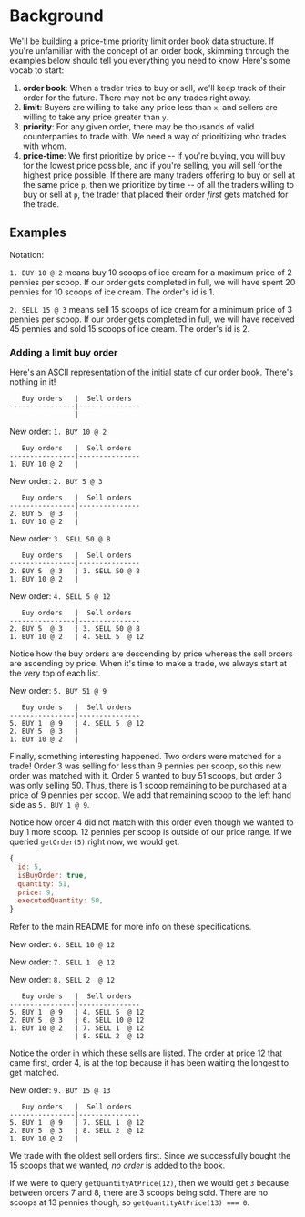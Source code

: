 Background
==

We'll be building a price-time priority limit order book data structure. If you're unfamiliar with the concept of an order book, skimming through the examples below should tell you everything you need to know. Here's some vocab to start:

1. **order book**: When a trader tries to buy or sell, we'll keep track of their order for the future. There may not be any trades right away.
2. **limit**: Buyers are willing to take any price less than <code>x</code>, and sellers are willing to take any price greater than <code>y</code>.
3. **priority**: For any given order, there may be thousands of valid counterparties to trade with. We need a way of prioritizing who trades with whom.
4. **price-time**: We first prioritize by price -- if you're buying, you will buy for the lowest price possible, and if you're selling, you will sell for the highest price possible. If there are many traders offering to buy or sell at the same price <code>p</code>, then we prioritize by time -- of all the traders willing to buy or sell at <code>p</code>, the trader that placed their order _first_ gets matched for the trade.

## Examples

Notation:

`1. BUY 10 @ 2` means buy 10 scoops of ice cream for a maximum price of 2 pennies per scoop. If our order gets completed in full, we will have spent 20 pennies for 10 scoops of ice cream. The order's id is 1.

`2. SELL 15 @ 3` means sell 15 scoops of ice cream for a minimum price of 3 pennies per scoop. If our order gets completed in full, we will have received 45 pennies and sold 15 scoops of ice cream. The order's id is 2.

### Adding a limit buy order
Here's an ASCII representation of the initial state of our order book. There's nothing in it!
```
   Buy orders   |  Sell orders
----------------|---------------
                |
```

New order: `1. BUY 10 @ 2`
```
   Buy orders   |  Sell orders
----------------|---------------
1. BUY 10 @ 2   |
```

New order: `2. BUY 5 @ 3`
```
   Buy orders   |  Sell orders
----------------|---------------
2. BUY 5  @ 3   |
1. BUY 10 @ 2   |
```

New order: `3. SELL 50 @ 8`
```
   Buy orders   |  Sell orders
----------------|---------------
2. BUY 5  @ 3   | 3. SELL 50 @ 8
1. BUY 10 @ 2   |
```

New order: `4. SELL 5 @ 12`
```
   Buy orders   |  Sell orders
----------------|---------------
2. BUY 5  @ 3   | 3. SELL 50 @ 8
1. BUY 10 @ 2   | 4. SELL 5  @ 12
```

Notice how the buy orders are descending by price whereas the sell orders are ascending by price. When it's time to make a trade, we always start at the very top of each list.

New order: `5. BUY 51 @ 9`
```
   Buy orders   |  Sell orders
----------------|---------------
5. BUY 1  @ 9   | 4. SELL 5  @ 12
2. BUY 5  @ 3   | 
1. BUY 10 @ 2   | 
```

Finally, something interesting happened. Two orders were matched for a trade! Order 3 was selling for less than 9 pennies per scoop, so this new order was matched with it. Order 5 wanted to buy 51 scoops, but order 3 was only selling 50. Thus, there is 1 scoop remaining to be purchased at a price of 9 pennies per scoop. We add that remaining scoop to the left hand side as `5. BUY 1 @ 9`.

Notice how order 4 did not match with this order even though we wanted to buy 1 more scoop. 12 pennies per scoop is outside of our price range. If we queried `getOrder(5)` right now, we would get:

```javascript
{
  id: 5,
  isBuyOrder: true,
  quantity: 51,
  price: 9,
  executedQuantity: 50,
}
```

Refer to the main README for more info on these specifications.

New order: `6. SELL 10 @ 12`

New order: `7. SELL 1  @ 12`

New order: `8. SELL 2  @ 12`
```
   Buy orders   |  Sell orders
----------------|---------------
5. BUY 1  @ 9   | 4. SELL 5  @ 12
2. BUY 5  @ 3   | 6. SELL 10 @ 12
1. BUY 10 @ 2   | 7. SELL 1  @ 12
                | 8. SELL 2  @ 12
```

Notice the order in which these sells are listed. The order at price 12 that came first, order 4, is at the top because it has been waiting the longest to get matched.

New order: `9. BUY 15 @ 13`
```
   Buy orders   |  Sell orders
----------------|---------------
5. BUY 1  @ 9   | 7. SELL 1  @ 12
2. BUY 5  @ 3   | 8. SELL 2  @ 12
1. BUY 10 @ 2   |
```

We trade with the oldest sell orders first. Since we successfully bought the 15 scoops that we wanted, _no order_ is added to the book.

If we were to query `getQuantityAtPrice(12)`, then we would get `3` because between orders 7 and 8, there are 3 scoops being sold. There are no scoops at 13 pennies though, so `getQuantityAtPrice(13) === 0`.
